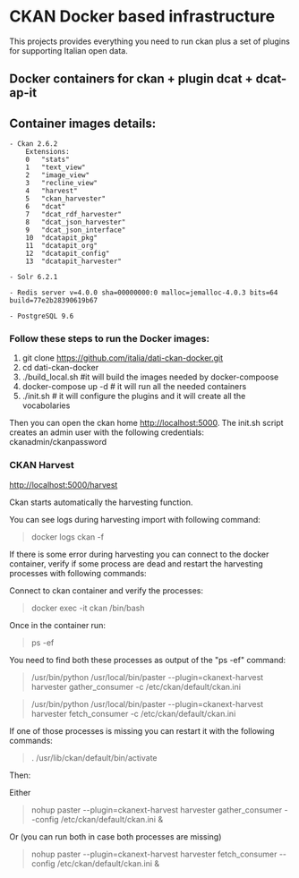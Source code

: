 # CKAN Docker based infrastructure

This projects provides everything you need to run ckan plus a set of plugins for supporting Italian open data.

## Docker containers for ckan + plugin dcat + dcat-ap-it

## Container images details:

	- Ckan 2.6.2
		Extensions:
		0	"stats"
		1	"text_view"
		2	"image_view"
		3	"recline_view"
		4	"harvest"
		5	"ckan_harvester"
		6	"dcat"
		7	"dcat_rdf_harvester"
		8	"dcat_json_harvester"
		9	"dcat_json_interface"
		10	"dcatapit_pkg"
		11	"dcatapit_org"
		12	"dcatapit_config"
		13	"dcatapit_harvester"

	- Solr 6.2.1

	- Redis server v=4.0.0 sha=00000000:0 malloc=jemalloc-4.0.3 bits=64 build=77e2b28390619b67

	- PostgreSQL 9.6

### Follow these steps to run the Docker images:

1. git clone https://github.com/italia/dati-ckan-docker.git
2. cd dati-ckan-docker
3. ./build_local.sh #it will build the images needed by docker-compoose
4. docker-compose up -d # it will run all the needed containers
5. ./init.sh # it will configure the plugins and it will create all the vocabolaries

Then you can open the ckan home [http://localhost:5000](http://localhost:5000).
The init.sh script creates an admin user with the following credentials: ckanadmin/ckanpassword

### CKAN Harvest
[http://localhost:5000/harvest](http://localhost:5000/harvest)

Ckan starts automatically the harvesting function.

You can see logs during harvesting import with following command:

> docker logs ckan -f

If there is some error during harvesting you can connect to the docker container,
verify if some process are dead and restart the harvesting processes with following commands:

Connect to ckan container and verify the processes:

> docker exec -it ckan /bin/bash

Once in the container run:

> ps -ef

You need to find both these processes as output of the "ps -ef" command:

> /usr/bin/python /usr/local/bin/paster --plugin=ckanext-harvest harvester gather_consumer -c /etc/ckan/default/ckan.ini

> /usr/bin/python /usr/local/bin/paster --plugin=ckanext-harvest harvester fetch_consumer -c /etc/ckan/default/ckan.ini


If one of those processes is missing you can restart it with the following commands:

> . /usr/lib/ckan/default/bin/activate

Then:

Either

> nohup paster --plugin=ckanext-harvest harvester gather_consumer --config /etc/ckan/default/ckan.ini &

Or (you can run both in case both processes are missing)

> nohup paster --plugin=ckanext-harvest harvester fetch_consumer --config /etc/ckan/default/ckan.ini &
